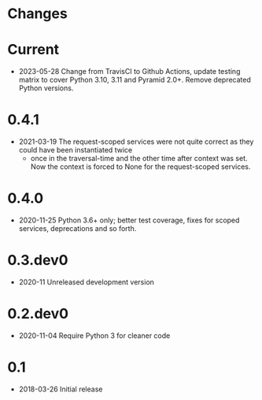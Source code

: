 Changes
=======

Current
=====

* 2023-05-28 Change from TravisCI to Github Actions, update testing matrix to cover Python 3.10, 3.11 and Pyramid 2.0+. Remove deprecated Python versions.


0.4.1
=====

* 2021-03-19 The request-scoped services were not quite correct as they could have been instantiated twice
  - once in the traversal-time and the other time after context was set. Now the context is forced to None
  for the request-scoped services.

0.4.0
=====

* 2020-11-25 Python 3.6+ only; better test coverage, fixes for scoped services, deprecations and so forth.

0.3.dev0
========

* 2020-11 Unreleased development version


0.2.dev0
========

* 2020-11-04 Require Python 3 for cleaner code

0.1
===

* 2018-03-26 Initial release
